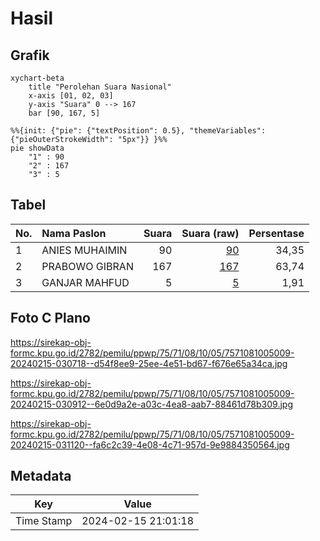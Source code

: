 # Hasil

## Grafik

```mermaid
xychart-beta
    title "Perolehan Suara Nasional"
    x-axis [01, 02, 03]
    y-axis "Suara" 0 --> 167
    bar [90, 167, 5]
```

```mermaid
%%{init: {"pie": {"textPosition": 0.5}, "themeVariables": {"pieOuterStrokeWidth": "5px"}} }%%
pie showData
    "1" : 90
    "2" : 167
    "3" : 5
```

## Tabel

| No. | Nama Paslon    | Suara | Suara (raw) | Persentase |
|:--- |:-------------- | -----:| -----------:| ----------:|
| 1   | ANIES MUHAIMIN | 90    | [90][p-1]   | 34,35      |
| 2   | PRABOWO GIBRAN | 167   | [167][p-2]  | 63,74      |
| 3   | GANJAR MAHFUD  | 5     | [5][p-3]    | 1,91       |


[p-1]: https://github.com/gigit-pemilu/pemilu-2024/blob/main/pilpres/hitung-suara/sub/75-gorontalo/sub/71-kota-gorontalo/sub/08-dumbo-raya/sub/1005-bugis/sub/009-tps/sub/paslon-1.txt
[p-2]: https://github.com/gigit-pemilu/pemilu-2024/blob/main/pilpres/hitung-suara/sub/75-gorontalo/sub/71-kota-gorontalo/sub/08-dumbo-raya/sub/1005-bugis/sub/009-tps/sub/paslon-2.txt
[p-3]: https://github.com/gigit-pemilu/pemilu-2024/blob/main/pilpres/hitung-suara/sub/75-gorontalo/sub/71-kota-gorontalo/sub/08-dumbo-raya/sub/1005-bugis/sub/009-tps/sub/paslon-3.txt

## Foto C Plano

https://sirekap-obj-formc.kpu.go.id/2782/pemilu/ppwp/75/71/08/10/05/7571081005009-20240215-030718--d54f8ee9-25ee-4e51-bd67-f676e65a34ca.jpg

https://sirekap-obj-formc.kpu.go.id/2782/pemilu/ppwp/75/71/08/10/05/7571081005009-20240215-030912--6e0d9a2e-a03c-4ea8-aab7-88461d78b309.jpg

https://sirekap-obj-formc.kpu.go.id/2782/pemilu/ppwp/75/71/08/10/05/7571081005009-20240215-031120--fa6c2c39-4e08-4c71-957d-9e9884350564.jpg


## Metadata

| Key        | Value               |
| ---------- | ------------------- |
| Time Stamp | 2024-02-15 21:01:18 |



